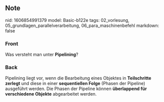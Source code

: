 ## Note
nid: 1606854991379
model: Basic-b122e
tags: 02_vorlesung, 05_grundlagen_parallelverarbeitung, 06_para_maschinenbefehl
markdown: false

### Front
Was versteht man unter <b>Pipelining</b>?

### Back
Pipelining liegt vor, wenn die Bearbeitung eines Objektes in
<b>Teilschritte zerlegt</b> und diese in einer <b style=
"">sequentiellen Folge</b> (Phasen der Pipeline) ausgeführt werden.
Die Phasen der Pipeline können <b>überlappend für verschiedene
Objekte</b> abgearbeitet werden.
